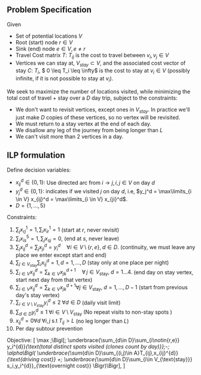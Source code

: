 ## Problem Specification
Given
- Set of potential locations $V$
- Root (start) node $r \in V$
- Sink (end) node $e \in V, e \neq r$
- Travel Cost matrix $T$: $T_{ij}$ is the cost to travel between $v_i, v_j \in V$
- Vertices we can stay at, $V_{stay} \subset V$, and the associated cost vector of stay $C$: $T_i$, $ 0 \leq T_i \leq \infty$ is the cost to stay at $v_i \in V$ (possibly infinite, if it is not possible to stay at $v_i$).

We seek to maximize the number of locations visited, while minimizing the total cost of travel + stay over a $D$ day trip, subject to the constraints:

- We don't want to revisit vertices, except ones in $V_{stay}$. In practice we'll just make $D$ copies of these vertices, so no vertex will be revisited.
- We must return to a stay vertex at the end of each day.
- We disallow any leg of the journey from being longer than $L$
- We can't visit more than 2 vertices in a day.

## ILP formulation
Define decision variables:
- $x_{ij}^d \in \{0, 1\}$: Use directed arc from $i \to j, i,j \in V$ on day $d$
- $y_j^d \in \{0, 1\}$: indicates if we visited $j$ on day $d$, i.e, $y_j^d = \max\limits_{i \in V} x_{ij}^d = \max\limits_{i \in V} x_{ji}^d$.
- $D = \{1, ..., 5\}$

Constraints:

1. $\sum_{j} x_{rj}^1 = 1, \sum_{i} x_{ir}^1 = 1$ (start at $r$, never revisit)
2. $\sum_i x_{is}^5 = 1, \sum_{j} x_{sj} = 0$, (end at $s$, never leave)
3. $\sum_{j}x_{i j}^d =\sum_{j}x_{j i}^d =y_i^d
\quad\forall i\in V\setminus\{r,e\},\;d\in D.$ (continuity, we must leave any place we enter except start and end)
4.  $\sum_{j\in V_{\text{stay}}} \sum_{i} x_{ij}^{d}=1, d=1,\dots,D$ (stay only at one place per night)
5.  $\sum_{i\in V}x_{i j}^{d} =\sum_{k\in V}x_{j k}^{d+1}
\quad\forall\,j\in V_{\text{stay}},\;d=1\ldots4.$ (end day on stay vertex, start next day from that vertex)
6. $\sum_{i\in V}x_{ij}^{d}=\sum_{k\in V}x_{jk}^{d+1} \forall j\in V_{\text{stay}},\;d=1,\dots,D-1$ (start from previous day's stay vertex)
7. $\sum_{i\in V\setminus V_{\text{stay}}}y_i^{d}\le 2 \; \forall d\in D$ (daily visit limit)
8.  $\sum_{d\in D}y_i^{d}\le 1 \; \forall i\in V\setminus V_{\text{stay}}$ (No repeat visits to non-stay spots )
9.  $x_{ij}^d = 0 \forall d \; \forall i,j \; \text{s.t}\; T_{ij} > L$ (no leg longer than $L$)
10. Per day subtour prevention

Objective:
\[
\max \;\Bigl[\;
\underbrace{\sum_{d\in D}\sum_{i\notin\{r,e\}} y_i^{d}}_{\text{total distinct spots visited (clones count by day)}}\;-\;
\alpha\Bigl(
\underbrace{\sum_{d\in D}\sum_{(i,j)\in A}T_{ij}\,x_{ij}^{d}}_{\text{driving cost}}
+\;
\underbrace{\sum_{d\in D}\sum_{i\in V_{\text{stay}}} s_i\,y_i^{d}}_{\text{overnight cost}}
\Bigr)\Bigr],
\]